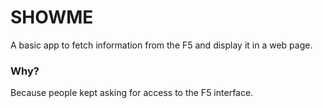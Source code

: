 # SHOWME  
  
A basic app to fetch information from the F5 and display it in a web page.

### Why?
  
Because people kept asking for access to the F5 interface.

